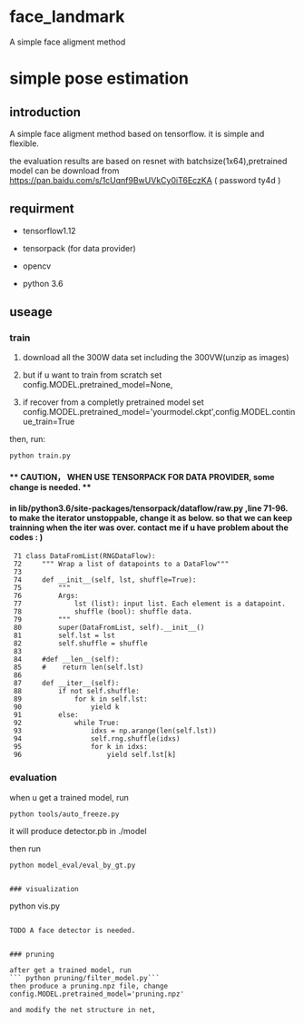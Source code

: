 # face_landmark
A simple face aligment method




# simple pose estimation


## introduction
A simple face aligment method based on tensorflow. 
it is simple and flexible.


the evaluation results are based on resnet with batchsize(1x64),pretrained model can be download from
https://pan.baidu.com/s/1cUqnf9BwUVkCy0iT6EczKA ( password ty4d )



## requirment

+ tensorflow1.12

+ tensorpack (for data provider)

+ opencv

+ python 3.6



## useage


### train

1. download all the 300W data set including the 300VW(unzip as images)

3. but if u want to train from scratch set config.MODEL.pretrained_model=None,

4. if recover from a completly pretrained model  set config.MODEL.pretrained_model='yourmodel.ckpt',config.MODEL.continue_train=True

then, run:

`python train.py`



#### ** CAUTION， WHEN USE TENSORPACK FOR DATA PROVIDER, some change is needed. **
#### in lib/python3.6/site-packages/tensorpack/dataflow/raw.py ,line 71-96. to make the iterator unstoppable, change it as below. so that we can keep trainning when the iter was over. contact me if u have problem about the codes : )
```
 71 class DataFromList(RNGDataFlow):
 72     """ Wrap a list of datapoints to a DataFlow"""
 73 
 74     def __init__(self, lst, shuffle=True):
 75         """
 76         Args:
 77             lst (list): input list. Each element is a datapoint.
 78             shuffle (bool): shuffle data.
 79         """
 80         super(DataFromList, self).__init__()
 81         self.lst = lst
 82         self.shuffle = shuffle
 83     
 84     #def __len__(self):
 85     #    return len(self.lst)
 86 
 87     def __iter__(self):
 88         if not self.shuffle:
 89             for k in self.lst:
 90                 yield k
 91         else:
 92             while True:
 93                 idxs = np.arange(len(self.lst))
 94                 self.rng.shuffle(idxs)
 95                 for k in idxs:
 96                     yield self.lst[k]
```


### evaluation

when u get a trained model, run 
```
python tools/auto_freeze.py
```
it will produce detector.pb in ./model

then run
```
python model_eval/eval_by_gt.py

```



```

### visualization

```
python vis.py

```

TODO A face detector is needed.


### pruning

after get a trained model, run 
``` python pruning/filter_model.py``` 
then produce a pruning.npz file, change config.MODEL.pretrained_model='pruning.npz'

and modify the net structure in net,

